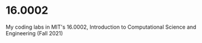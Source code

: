 # 16.0002
My coding labs in MIT's 16.0002, Introduction to Computational Science and Engineering (Fall 2021)

